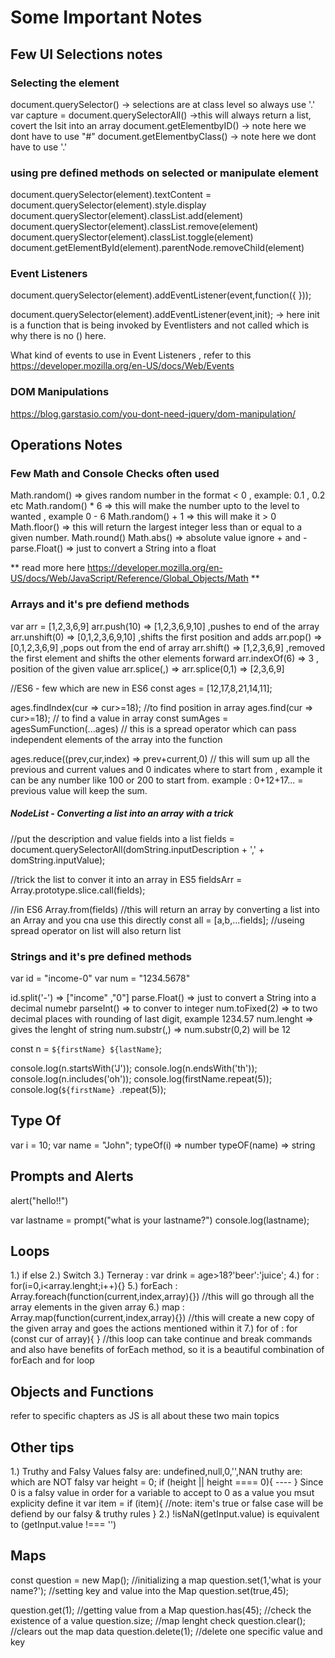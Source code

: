 # Some Important Notes 

## Few UI Selections notes

### Selecting the element
document.querySelector() -> selections are at class level so always use '.'
var capture = document.querySelectorAll() ->this will always return a list, covert the lsit into an array
document.getElementbyID() -> note here we dont have to use "#"
document.getElementbyClass() -> note here we dont have to use '.'

### using pre defined methods on selected or manipulate element
document.querySelector(element).textContent = <some value to compare>
document.querySelector(element).style.display
document.querySlector(element).classList.add(element)
document.querySlector(element).classList.remove(element)
document.querySlector(element).classList.toggle(element)
document.getElementById(element).parentNode.removeChild(element)

### Event Listeners
document.querySelector(element).addEventListener(event,function({
    <this is like an IIFE here for keeping anonymous function>
}));

document.querySelector(element).addEventListener(event,init); -> here init is a function that is being invoked by Eventlisters and not called which is why there is no () here. 

What kind of events to use in Event Listeners , refer to this 
https://developer.mozilla.org/en-US/docs/Web/Events

### DOM Manipulations

https://blog.garstasio.com/you-dont-need-jquery/dom-manipulation/


## Operations Notes

### Few Math and Console Checks often used
Math.random() => gives random number in the format < 0 , example: 0.1 , 0.2 etc
Math.random() * 6 => this will make the number upto to the level to wanted , example 0 - 6
Math.random() + 1 => this will make it > 0 
Math.floor() => this will return the largest integer less than or equal to a given number.
Math.round() 
Math.abs() => absolute value ignore + and -
parse.Float() => just to convert a String into a float

** read more here https://developer.mozilla.org/en-US/docs/Web/JavaScript/Reference/Global_Objects/Math **

### Arrays and it's pre defiend methods
var arr = [1,2,3,6,9]
arr.push(10)  => [1,2,3,6,9,10] ,pushes to end of the array
arr.unshift(0) => [0,1,2,3,6,9,10] ,shifts the first position and adds
arr.pop() => [0,1,2,3,6,9] ,pops out from the end of array
arr.shift() => [1,2,3,6,9] ,removed the first element and shifts the other elements forward
arr.indexOf(6) => 3 , position of the given value
arr.splice(<position of index to delete from>,<number of arguments to delete>) => arr.splice(0,1) => [2,3,6,9]

//ES6 - few which are new in ES6
const ages = [12,17,8,21,14,11];

ages.findIndex(cur => cur>=18); //to find position in array
ages.find(cur => cur>=18); // to find a value in array
const sumAges = agesSumFunction(...ages) // this is a spread operator which can pass independent elements of the array into the function

ages.reduce((prev,cur,index) => prev+current,0) // this will sum up all the previous and current values and 0   indicates where to start from , example it can be any number like 100 or 200 to start from. example : 0+12+17... = previous value will keep the sum.


##### NodeList - Converting a list into an array with a trick
//put the description and value fields into a list
fields = document.querySelectorAll(domString.inputDescription + ',' + domString.inputValue);

//trick the list to conver it into an array in ES5
fieldsArr = Array.prototype.slice.call(fields);

//in ES6
Array.from(fields) //this will return an array by converting a list into an Array and you cna use this directly
const all = [a,b,...fields]; //useing spread operator on list will also return list 

### Strings and it's pre defined methods
var id = "income-0"
var num = "1234.5678"

id.split('-') => ["income" ,"0"]
parse.Float() => just to convert a String into a decimal numebr
parseInt() => to conver to integer
num.toFixed(2) => to two decimal places with rounding of last digit, example 1234.57
num.lenght => gives the lenght of string
num.substr(<position to start reading>,<end position to end reading>) => num.substr(0,2) will be 12

const n = `${firstName} ${lastName}`;

console.log(n.startsWith('J'));
console.log(n.endsWith('th'));
console.log(n.includes('oh'));
console.log(firstName.repeat(5));
console.log(`${firstName} `.repeat(5));


## Type Of
var i = 10;
var name = "John";
typeOf(i) => number
typeOF(name) => string


## Prompts and Alerts
alert("hello!!")

var lastname = prompt("what is your lastname?")
console.log(lastname);

## Loops
1.) if else
2.) Switch 
3.) Terneray :  var drink = age>18?'beer':'juice';
4.) for : for(i=0,i<array.lenght;i++){}
5.) forEach : Array.foreach(function(current,index,array){}) //this will go through all the array elements in the given array
6.) map : Array.map(function(current,index,array){}) //this will create a new copy of the given array and goes the actions mentioned within it
7.) for of : for (const cur of array){ } //this loop can take continue and break commands and also have benefits of forEach method, so it is a beautiful combination of forEach and for loop

## Objects and Functions
refer to specific chapters as JS is all about these two main topics

## Other tips 
1.) Truthy and Falsy Values 
        falsy are: undefined,null,0,'',NAN
        truthy are: which are NOT falsy
        var height = 0;
        if (height || height ==== 0){
            ----
        } 
        Since 0 is a falsy value in order for a variable to accept to 0 as a value you msut explicity define it
        var item = <get this value from somewhere>
        if (item){
            //note: item's true or false case will be defiend by our falsy & truthy rules
        }
2.) !isNaN(getInput.value) is equivalent to (getInput.value !=== '')

## Maps
const question = new Map(); //initializing a map
question.set(1,'what is your name?'); //setting key and value into the Map
question.set(true,45);

question.get(1); //getting value from a Map
question.has(45); //check the existence of a value
question.size; //map lenght check
question.clear(); //clears out the map data
question.delete(1); //delete one specific value and key 








